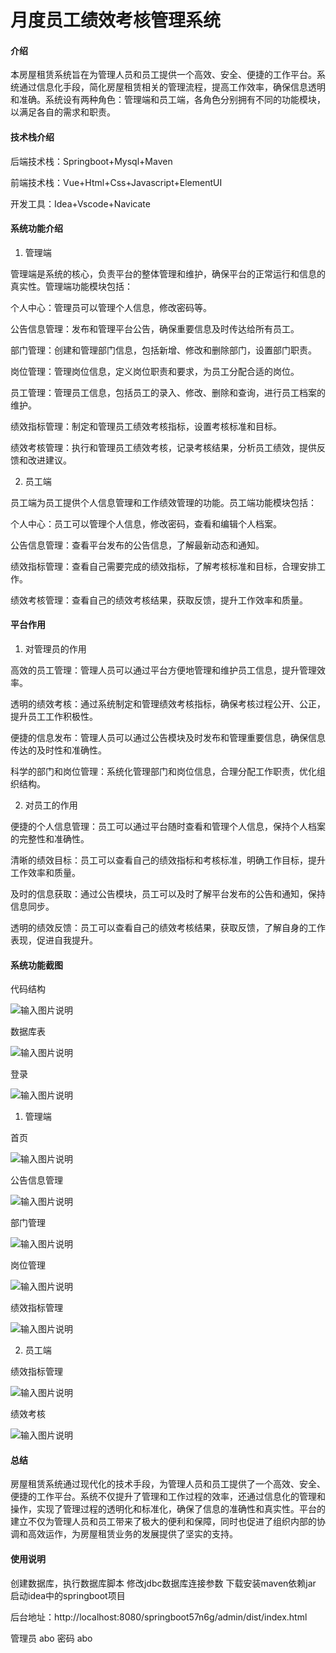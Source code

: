 # 月度员工绩效考核管理系统

#### 介绍

本房屋租赁系统旨在为管理人员和员工提供一个高效、安全、便捷的工作平台。系统通过信息化手段，简化房屋租赁相关的管理流程，提高工作效率，确保信息透明和准确。系统设有两种角色：管理端和员工端，各角色分别拥有不同的功能模块，以满足各自的需求和职责。

#### 技术栈介绍

后端技术栈：Springboot+Mysql+Maven

前端技术栈：Vue+Html+Css+Javascript+ElementUI

开发工具：Idea+Vscode+Navicate


#### 系统功能介绍

1. 管理端

管理端是系统的核心，负责平台的整体管理和维护，确保平台的正常运行和信息的真实性。管理端功能模块包括：

个人中心：管理员可以管理个人信息，修改密码等。

公告信息管理：发布和管理平台公告，确保重要信息及时传达给所有员工。

部门管理：创建和管理部门信息，包括新增、修改和删除部门，设置部门职责。

岗位管理：管理岗位信息，定义岗位职责和要求，为员工分配合适的岗位。

员工管理：管理员工信息，包括员工的录入、修改、删除和查询，进行员工档案的维护。

绩效指标管理：制定和管理员工绩效考核指标，设置考核标准和目标。

绩效考核管理：执行和管理员工绩效考核，记录考核结果，分析员工绩效，提供反馈和改进建议。

2. 员工端

员工端为员工提供个人信息管理和工作绩效管理的功能。员工端功能模块包括：

个人中心：员工可以管理个人信息，修改密码，查看和编辑个人档案。

公告信息管理：查看平台发布的公告信息，了解最新动态和通知。

绩效指标管理：查看自己需要完成的绩效指标，了解考核标准和目标，合理安排工作。

绩效考核管理：查看自己的绩效考核结果，获取反馈，提升工作效率和质量。

#### 平台作用

1. 对管理员的作用

高效的员工管理：管理人员可以通过平台方便地管理和维护员工信息，提升管理效率。

透明的绩效考核：通过系统制定和管理绩效考核指标，确保考核过程公开、公正，提升员工工作积极性。

便捷的信息发布：管理人员可以通过公告模块及时发布和管理重要信息，确保信息传达的及时性和准确性。

科学的部门和岗位管理：系统化管理部门和岗位信息，合理分配工作职责，优化组织结构。

2. 对员工的作用

便捷的个人信息管理：员工可以通过平台随时查看和管理个人信息，保持个人档案的完整性和准确性。

清晰的绩效目标：员工可以查看自己的绩效指标和考核标准，明确工作目标，提升工作效率和质量。

及时的信息获取：通过公告模块，员工可以及时了解平台发布的公告和通知，保持信息同步。

透明的绩效反馈：员工可以查看自己的绩效考核结果，获取反馈，了解自身的工作表现，促进自我提升。

#### 系统功能截图

代码结构

![输入图片说明](images/ea65023ec60cea3cd89217984a1a8b0.png)

数据库表

![输入图片说明](images/770a29f5cb88304c86c5367628865ab.png)

登录

![输入图片说明](images/334d64858d9914bc18f7c1d4aa20e9f.png)

1. 管理端

首页

![输入图片说明](images/07fe6fc471d11e900dbe316e5d85c16.png)

公告信息管理

![输入图片说明](images/2c0b950164eaf33bf4678bf5f0f9e75.png)

部门管理

![输入图片说明](images/98489435f499f028b33da4d88cebabf.png)

岗位管理

![输入图片说明](images/7bdc36da6a507f80a5c9a61425a9391.png)

绩效指标管理

![输入图片说明](images/6236fedcd60b013fdc3e5e33482e46a.png)

2. 员工端

绩效指标管理

![输入图片说明](images/d5dea12ac44fc3e704f7fd67e139f16.png)

绩效考核

![输入图片说明](images/c4bb02b7483dc8e1f88c47ba61edb8a.png)

#### 总结

房屋租赁系统通过现代化的技术手段，为管理人员和员工提供了一个高效、安全、便捷的工作平台。系统不仅提升了管理和工作过程的效率，还通过信息化的管理和操作，实现了管理过程的透明化和标准化，确保了信息的准确性和真实性。平台的建立不仅为管理人员和员工带来了极大的便利和保障，同时也促进了组织内部的协调和高效运作，为房屋租赁业务的发展提供了坚实的支持。


#### 使用说明

创建数据库，执行数据库脚本 修改jdbc数据库连接参数 下载安装maven依赖jar 启动idea中的springboot项目

后台地址：http://localhost:8080/springboot57n6g/admin/dist/index.html

管理员  abo 密码 abo

